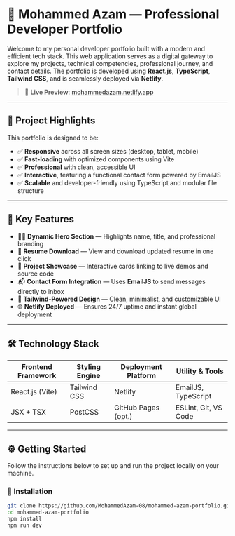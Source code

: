 # 💼 Mohammed Azam — Professional Developer Portfolio

Welcome to my personal developer portfolio built with a modern and efficient tech stack. This web application serves as a digital gateway to explore my projects, technical competencies, professional journey, and contact details. The portfolio is developed using **React.js**, **TypeScript**, **Tailwind CSS**, and is seamlessly deployed via **Netlify**.

> 🔗 **Live Preview**: [mohammedazam.netlify.app](https://mohammedazam.netlify.app/)

---

## 📣 Project Highlights

This portfolio is designed to be:

- ✅ **Responsive** across all screen sizes (desktop, tablet, mobile)
- ✅ **Fast-loading** with optimized components using Vite
- ✅ **Professional** with clean, accessible UI
- ✅ **Interactive**, featuring a functional contact form powered by EmailJS
- ✅ **Scalable** and developer-friendly using TypeScript and modular file structure

---

## 🎯 Key Features

- 🧑‍💼 **Dynamic Hero Section** — Highlights name, title, and professional branding
- 📄 **Resume Download** — View and download updated resume in one click
- 🚀 **Project Showcase** — Interactive cards linking to live demos and source code
- 📬 **Contact Form Integration** — Uses **EmailJS** to send messages directly to inbox
- 🎨 **Tailwind-Powered Design** — Clean, minimalist, and customizable UI
- 🌐 **Netlify Deployed** — Ensures 24/7 uptime and instant global deployment

---

## 🛠️ Technology Stack

| Frontend Framework | Styling Engine | Deployment Platform | Utility & Tools       |
|--------------------|----------------|----------------------|------------------------|
| React.js (Vite)    | Tailwind CSS   | Netlify              | EmailJS, TypeScript    |
| JSX + TSX          | PostCSS        | GitHub Pages (opt.)  | ESLint, Git, VS Code   |

---

## ⚙️ Getting Started

Follow the instructions below to set up and run the project locally on your machine.

### 🔧 Installation

```bash
git clone https://github.com/MohammedAzam-08/mohammed-azam-portfolio.git
cd mohammed-azam-portfolio
npm install
npm run dev
